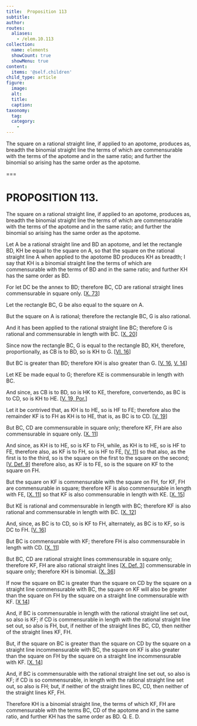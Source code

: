 ```yaml
---
title:  Proposition 113
subtitle: 
author:
routes:
  aliases:
    - /elem.10.113
collection:
  name: elements
  showCount: true
  showMenu: true
content:
  items: '@self.children'
child_type: article
figure:
  image:
  alt:
  title:
  caption:
taxonomy:
  tag:
  category:
    - 
---
```


<p><hi rend="ital">The square on a rational straight line, if applied to an apotome, produces as, breadth the binomial straight line the terms of which are commensurable with the terms of the apotome and in the same ratio; and further the binomial so arising has the same order as the apotome</hi>. </p>

===

<h1>PROPOSITION 113.</h1>
<p><span class="ital">The square on a rational straight line, if applied to an apotome, produces as, breadth the binomial straight line the terms of which are commensurable with the terms of the apotome and in the same ratio; and further the binomial so arising has the same order as the apotome</span>. </p>

<p>Let <span class="ital">A</span> be a rational straight line and <span class="ital">BD</span> an apotome, and let the rectangle <span class="ital">BD</span>, <span class="ital">KH</span> be equal to the square on <span class="ital">A</span>, so that the square on the rational straight line <span class="ital">A</span> when applied to the apotome <span class="ital">BD</span> produces <span class="ital">KH</span> as breadth; I say that <span class="ital">KH</span> is a binomial straight line the terms of which are commensurable with the terms of <span class="ital">BD</span> and in the same ratio; and further <span class="ital">KH</span> has the same order as <span class="ital">BD</span>. 
      </p>

<p>For let <span class="ital">DC</span> be the annex to <span class="ital">BD</span>; therefore <span class="ital">BC</span>, <span class="ital">CD</span> are rational straight lines commensurable in square only. [<a href="/elem.10.73">X. 73</a>] </p>

<p>Let the rectangle <span class="ital">BC</span>, <span class="ital">G</span> be also equal to the square on <span class="ital">A</span>. </p>

<p>But the square on <span class="ital">A</span> is rational; therefore the rectangle <span class="ital">BC</span>, <span class="ital">G</span> is also rational. </p>

<p>And it has been applied to the rational straight line <span class="ital">BC</span>; therefore <span class="ital">G</span> is rational and commensurable in length with <span class="ital">BC</span>. [<a href="/elem.10.20">X. 20</a>] <pb n="249"/></p>

<p>Since now the rectangle <span class="ital">BC</span>, <span class="ital">G</span> is equal to the rectangle <span class="ital">BD</span>, <span class="ital">KH</span>, therefore, proportionally, as <span class="ital">CB</span> is to <span class="ital">BD</span>, so is <span class="ital">KH</span> to <span class="ital">G</span>. [<a href="/elem.6.16">VI. 16</a>] </p>

<p>But <span class="ital">BC</span> is greater than <span class="ital">BD</span>; therefore <span class="ital">KH</span> is also greater than <span class="ital">G</span>. [<a href="/elem.5.16">V. 16</a>, <a href="/elem.5.14">V. 14</a>] </p>

<p>Let <span class="ital">KE</span> be made equal to <span class="ital">G</span>; therefore <span class="ital">KE</span> is commensurable in length with <span class="ital">BC</span>. </p>

<p>And since, as <span class="ital">CB</span> is to <span class="ital">BD</span>, so is <span class="ital">HK</span> to <span class="ital">KE</span>, therefore, <foreign lang="la">convertendo</foreign>, as <span class="ital">BC</span> is to <span class="ital">CD</span>, so is <span class="ital">KH</span> to <span class="ital">HE</span>. [<a href="/elem.5.19.p.1">V. 19, Por.</a>] </p>

<p>Let it be contrived that, as <span class="ital">KH</span> is to <span class="ital">HE</span>, so is <span class="ital">HF</span> to <span class="ital">FE</span>; therefore also the remainder <span class="ital">KF</span> is to <span class="ital">FH</span> as <span class="ital">KH</span> is to <span class="ital">HE</span>, that is, as <span class="ital">BC</span> is to <span class="ital">CD</span>. [<a href="/elem.5.19">V. 19</a>] </p>

<p>But <span class="ital">BC</span>, <span class="ital">CD</span> are commensurable in square only; therefore <span class="ital">KF</span>, <span class="ital">FH</span> are also commensurable in square only. [<a href="/elem.10.11">X. 11</a>] </p>

<p>And since, as <span class="ital">KH</span> is to <span class="ital">HE</span>, so is <span class="ital">KF</span> to <span class="ital">FH</span>, while, as <span class="ital">KH</span> is to <span class="ital">HE</span>, so is <span class="ital">HF</span> to <span class="ital">FE</span>, therefore also, as <span class="ital">KF</span> is to <span class="ital">FH</span>, so is <span class="ital">HF</span> to <span class="ital">FE</span>, [<a href="/elem.5.11">V. 11</a>] so that also, as the first is to the third, so is the square on the first to the square on the second; [<a href="/elem.5.def.9">V. Def. 9</a>] therefore also, as <span class="ital">KF</span> is to <span class="ital">FE</span>, so is the square on <span class="ital">KF</span> to the square on <span class="ital">FH</span>. </p>

<p>But the square on <span class="ital">KF</span> is commensurable with the square on <span class="ital">FH</span>, for <span class="ital">KF</span>, <span class="ital">FH</span> are commensurable in square; therefore <span class="ital">KF</span> is also commensurable in length with <span class="ital">FE</span>, [<a href="/elem.10.11">X. 11</a>] so that <span class="ital">KF</span> is also commensurable in length with <span class="ital">KE</span>. [<a href="/elem.10.15">X. 15</a>] </p>

<p>But <span class="ital">KE</span> is rational and commensurable in length with <span class="ital">BC</span>; therefore <span class="ital">KF</span> is also rational and commensurable in length with <span class="ital">BC</span>. [<a href="/elem.10.12">X. 12</a>] </p>

<p>And, since, as <span class="ital">BC</span> is to <span class="ital">CD</span>, so is <span class="ital">KF</span> to <span class="ital">FH</span>, alternately, as <span class="ital">BC</span> is to <span class="ital">KF</span>, so is <span class="ital">DC</span> to <span class="ital">FH</span>. [<a href="/elem.5.16">V. 16</a>] </p>

<p>But <span class="ital">BC</span> is commensurable with <span class="ital">KF</span>; therefore <span class="ital">FH</span> is also commensurable in length with <span class="ital">CD</span>. [<a href="/elem.10.11">X. 11</a>] <pb n="250"/></p>

<p>But <span class="ital">BC</span>, <span class="ital">CD</span> are rational straight lines commensurable in square only; therefore <span class="ital">KF</span>, <span class="ital">FH</span> are also rational straight lines [<a href="/elem.10.def.3">X. Def. 3</a>] commensurable in square only; therefore <span class="ital">KH</span> is binomial. [<a href="/elem.10.36">X. 36</a>] </p>

<p>If now the square on <span class="ital">BC</span> is greater than the square on <span class="ital">CD</span> by the square on a straight line commensurable with <span class="ital">BC</span>, the square on <span class="ital">KF</span> will also be greater than the square on <span class="ital">FH</span> by the square on a straight line commensurable with <span class="ital">KF</span>. [<a href="/elem.10.14">X 14</a>] </p>

<p>And, if <span class="ital">BC</span> is commensurable in length with the rational straight line set out, so also is <span class="ital">KF</span>; if <span class="ital">CD</span> is commensurable in length with the rational straight line set out, so also is <span class="ital">FH</span>, but, if neither of the straight lines <span class="ital">BC</span>, <span class="ital">CD</span>, then neither of the straight lines <span class="ital">KF</span>, <span class="ital">FH</span>. </p>

<p>But, if the square on <span class="ital">BC</span> is greater than the square on <span class="ital">CD</span> by the square on a straight line incommensurable with <span class="ital">BC</span>, the square on <span class="ital">KF</span> is also greater than the square on <span class="ital">FH</span> by the square on a straight line incommensurable with <span class="ital">KF</span>. [<a href="/elem.10.14">X. 14</a>] </p>

<p>And, if <span class="ital">BC</span> is commensurable with the rational straight line set out, so also is <span class="ital">KF</span>; if <span class="ital">CD</span> is so commensurable, in length with the rational straight line set out, so also is <span class="ital">FH</span>; but, if neither of the straight lines <span class="ital">BC</span>, <span class="ital">CD</span>, then neither of the straight lines <span class="ital">KF</span>, <span class="ital">FH</span>. </p>

<p>Therefore <span class="ital">KH</span> is a binomial straight line, the terms of which <span class="ital">KF</span>, <span class="ital">FH</span> are commensurable with the terms <span class="ital">BC</span>, <span class="ital">CD</span> of the apotome and in the same ratio, and further <span class="ital">KH</span> has the same order as <span class="ital">BD</span>. Q. E. D.</p>
